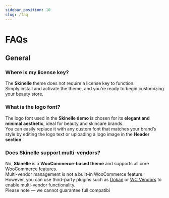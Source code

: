 ```yaml
---
sidebar_position: 10
slug: /faq
---
```


# FAQs

## General

### Where is my license key?

The **Skinelle** theme does not require a license key to function.  
Simply install and activate the theme, and you’re ready to begin customizing your beauty store.


### What is the logo font?

The logo font used in the **Skinelle demo** is chosen for its **elegant and minimal aesthetic**, ideal for beauty and skincare brands.  
You can easily replace it with any custom font that matches your brand’s style by editing the logo text or uploading a logo image in the **Header section**.


### Does Skinelle support multi-vendors?

No, **Skinelle** is a **WooCommerce-based theme** and supports all core WooCommerce features.  
Multi-vendor management is not a built-in WooCommerce feature.  
However, you can use third-party plugins such as [Dokan](https://dokan.co/wordpress/) or [WC Vendors](https://www.wcvendors.com/) to enable multi-vendor functionality.  
Please note — we cannot guarantee full compatibi